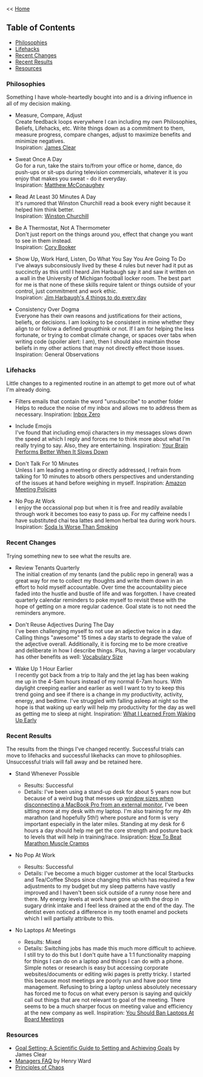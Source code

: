 << [Home](https://github.com/dubrie/public)

## Table of Contents

- [Philosophies](#philosophies)
- [Lifehacks](#lifehacks)
- [Recent Changes](#recent-changes)
- [Recent Results](#recent-results)
- [Resources](#resources)


### Philosophies
Something I have whole-heartedly bought into and is a driving influence in all of my decision making.

- Measure, Compare, Adjust  
Create feedback loops everywhere I can including my own Philosophies, Beliefs, Lifehacks, etc. Write things down as a commitment to them, measure progress, compare changes, adjust to maximize benefits and minimize negatives.  
Inspiration: [James Clear](http://jamesclear.com/feedback-loops)

- Sweat Once A Day  
Go for a run, take the stairs to/from your office or home, dance, do push-ups or sit-ups during television commercials, whatever it is you enjoy that makes you sweat - do it everyday.  
Inspiration: [Matthew McConaughey](http://www.heraldsun.com.au/entertainment/movies/all-the-joy-of-oz/story-e6frf9h6-1111115440934?nk=663a4f3500f795d460097bc6a5bda9e2-1448396669)

-  Read At Least 30 Minutes A Day  
It's rumored that Winston Churchill read a book every night because it helped him think better.  
Inspiration: [Winston Churchill](https://en.wikipedia.org/wiki/Winston_Churchill)

- Be A Thermostat, Not A Thermometer  
Don't just report on the things around you, effect that change you want to see in them instead.  
Inspiration: [Cory Booker](https://www.facebook.com/corybooker/posts/10150525338532228)

- Show Up, Work Hard, Listen, Do What You Say You Are Going To Do  
I've always subconsiously lived by these 4 rules but never had it put as succinctly as this until I heard Jim Harbaugh say it and saw it written on a wall in the University of Michigan football locker room. The best part for me is that none of these skills require talent or things outside of your control, just commitment and work ethic.  
Inspiration: [Jim Harbaugh's 4 things to do every day](http://coachingsearch.com/article?a=Jim-Harbaughs-4-things-to-do-every-day)

- Consistency Over Dogma  
Everyone has their own reasons and justifications for their actions, beliefs, or decisions. I am looking to be consistent in mine whether they align to or follow a defined groupthink or not. If I am for helping the less fortunate, or trying to combat climate change, or spaces over tabs when writing code (spoiler alert: I am), then I should also maintain those beliefs
in my other actions that may not directly effect those issues. 
Inspiration: General Observations

### Lifehacks
Little changes to a regimented routine in an attempt to get more out of what I'm already doing.

- Filters emails that contain the word "unsubscribe" to another folder  
Helps to reduce the noise of my inbox and allows me to address them as necessary.
Inspiration: [Inbox Zero](http://www.newyorker.com/culture/culture-desk/zero-dark-inbox)

- Include Emojis  
I've found that including emoji characters in my messages slows down the speed at which I reply and forces me to think more about what I'm really trying to say. Also, they are entertaining.
Inspiration: [Your Brain Performs Better When It Slows Down](http://bigthink.com/think-tank/steven-kotler-flow-states)

- Don't Talk For 10 Minutes  
Unless I am leading a meeting or directly addressed, I refrain from talking for 10 minutes to absorb others perspectives and understanding of the issues at hand before weighing in myself.
Inspiration: [Amazon Meeting Policies](http://fortune.com/2012/11/16/amazons-jeff-bezos-the-ultimate-disrupter/)

- No Pop At Work  
I enjoy the occassional pop but when it is free and readily available through work it becomes too easy to pass up. For my caffeine needs I have substituted chai tea lattes and lemon herbal tea during work hours.
Inspiration: [Soda Is Worse Than Smoking](http://time.com/3513875/soda-may-age-you-as-much-as-smoking/)

### Recent Changes
Trying something new to see what the results are.

- Review Tenants Quarterly  
The initial creation of my tenants (and the public repo in general) was a great way for me to collect my thoughts and write them down in an effort to hold myself accountable. Over time the accountability piece faded into the hustle and bustle of life and was forgotten. I have created quarterly calendar reminders to poke myself to revisit these with the hope of getting on a more regular cadence. Goal state is to not need the reminders anymore.

- Don't Reuse Adjectives During The Day  
I've been challenging myself to not use an adjective twice in a day. Calling things "awesome" 15 times a day starts to degrade the value of the adjective overall. Additionally, it is forcing me to be more creative and deliberate in how I describe things. Plus, having a larger vocabulary has other benefits as well: [Vocabulary Size](http://www.nytimes.com/2010/03/14/magazine/14FOB-onlanguage-t.html?_r=0)

- Wake Up 1 Hour Earlier  
I recently got back from a trip to Italy and the jet lag has been waking me up in the 4-5am hours instead of my normal 6-7am hours. With daylight creeping earlier and earlier as well I want to try to keep this trend going and see if there is a change in my productivity, activity, energy, and bedtime. I've struggled with falling asleep at night so the hope is that waking up early will help my productivity for the day as well as getting me to sleep at night. Inspiration: [What I Learned From Waking Up Early](http://www.fastcompany.com/3028199/work-smart/what-i-learned-from-a-week-of-waking-up-early)

### Recent Results
The results from the things I've changed recently.  Successful trials can move to lifehacks and successful likehacks can move to philosophies. Unsuccessful trials will fall away and be retained here.

- Stand Whenever Possible  
  - Results: Successful
  - Details: I've been using a stand-up desk for about 5 years now but because of a weird bug that messes up [window sizes when disconnecting a MacBook Pro from an external monitor](https://productforums.google.com/forum/#!topic/chrome/nDXWuqYj2zA), I've been sitting more at my desk with my laptop. I'm also training for my 4th marathon (and hopefully 5th!) where posture and form is very important especially in the later miles. Standing at my desk for 6 hours a day should help me get the core strength and posture back to levels that will help in training/race.
Insipration: [How To Beat Marathon Muscle Cramps](http://running.competitor.com/2013/09/training/how-to-beat-marathon-muscle-cramps_84843/3)

- No Pop At Work  
  - Results: Successful
  - Details: I've become a much bigger customer at the local Starbucks and Tea/Coffee Shops since changing this which has required a few adjustments to my budget but my sleep patterns have vastly improved and I haven't been sick outside of a runny nose here and there. My energy levels at work have gone up with the drop in sugary drink intake and I feel less drained at the end of the day. The dentist even noticed a difference in my tooth enamel and pockets which I will partially attribute to this.

- No Laptops At Meetings  
  - Results: Mixed
  - Details: Switching jobs has made this much more difficult to achieve. I still try to do this but I don't quite have a 1:1 functionality mapping for things I can do on a laptop and things I can do with a phone. Simple notes or research is easy but accessing corporate websites/documents or editing wiki pages is pretty tricky. I started this because most meetings are poorly run and have poor time management. Refusing to bring a laptop unless absolutely necessary has forced me to focus on what every person is saying and quickly call out things that are not relevant to goal of the meeting. There seems to be a much sharper focus on meeting value and efficiency at the new company as well.
Inspiration: [You Should Ban Laptops At Board Meetings](http://techcrunch.com/2011/10/31/why-you-should-ban-laptops-at-board-meetings/)

### Resources
- [Goal Setting: A Scientific Guide to Setting and Achieving Goals](http://jamesclear.com/goal-setting) by James Clear
- [Managers FAQ](https://medium.com/eshares-blog/a-managers-faq-35858a229f84) by Henry Ward
- [Principles of Chaos](http://principlesofchaos.org/)
